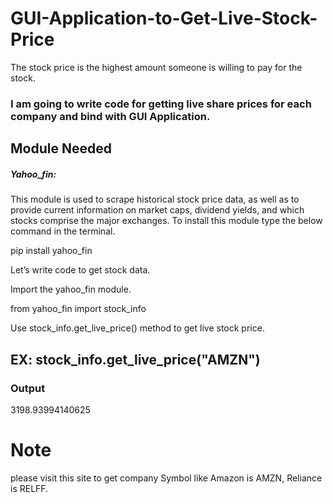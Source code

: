 # GUI-Application-to-Get-Live-Stock-Price

The stock price is the highest amount someone is willing to pay for the stock.

### I am going to write code for getting live share prices for each company and bind with GUI Application.


## Module Needed 

##### Yahoo_fin:

This module is used to scrape historical stock price data, as well as to provide current information on market caps, dividend yields, and which stocks comprise the major exchanges. To install this module type the below command in the terminal.

pip install yahoo_fin

Let’s write code to get stock data.

Import the yahoo_fin module.

from yahoo_fin import stock_info


Use stock_info.get_live_price() method to get live stock price.

## EX: stock_info.get_live_price("AMZN")

### Output

3198.93994140625


# Note 

please visit this site to get company Symbol like Amazon is AMZN, Reliance is RELFF.




